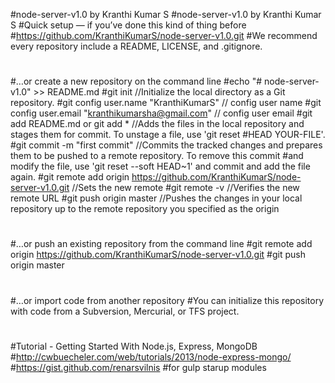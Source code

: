 #node-server-v1.0 by Kranthi Kumar S
#node-server-v1.0 by Kranthi Kumar S
#Quick setup — if you’ve done this kind of thing before
#https://github.com/KranthiKumarS/node-server-v1.0.git
#We recommend every repository include a README, LICENSE, and .gitignore.
#
#…or create a new repository on the command line
#echo "# node-server-v1.0" >> README.md
#git init //Initialize the local directory as a Git repository.
#git config user.name "KranthiKumarS" // config user name
#git config user.email "kranthikumarsha@gmail.com" // config user email
#git add README.md or  git add * //Adds the files in the local repository and stages them for commit. To unstage a file, use 'git reset #HEAD YOUR-FILE'.
#git commit -m "first commit" //Commits the tracked changes and prepares them to be pushed to a remote repository. To remove this commit #and modify the file, use 'git reset --soft HEAD~1' and commit and add the file again.
#git remote add origin https://github.com/KranthiKumarS/node-server-v1.0.git //Sets the new remote
#git remote -v //Verifies the new remote URL
#git push origin master //Pushes the changes in your local repository up to the remote repository you specified as the origin
#
#…or push an existing repository from the command line
#git remote add origin https://github.com/KranthiKumarS/node-server-v1.0.git
#git push origin master
#
#…or import code from another repository
#You can initialize this repository with code from a Subversion, Mercurial, or TFS project.
#
#
#
#Tutorial - Getting Started With Node.js, Express, MongoDB
#http://cwbuecheler.com/web/tutorials/2013/node-express-mongo/
#https://gist.github.com/renarsvilnis
#for gulp starup modules
